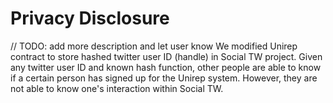 # Privacy Disclosure

// TODO: add more description and let user know
We modified Unirep contract to store hashed twitter user ID (handle) in Social TW project. Given any twitter user ID and known hash function, other people are able to know if a certain person has signed up for the Unirep system. However, they are not able to know one's interaction within Social TW.
